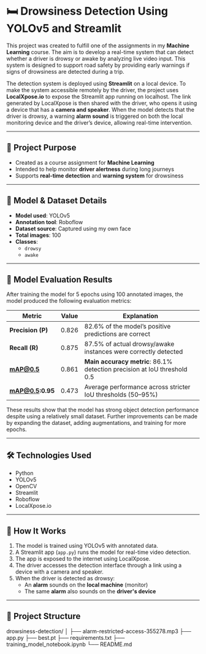 # 🛏️ Drowsiness Detection Using YOLOv5 and Streamlit

This project was created to fulfill one of the assignments in my **Machine Learning** course. The aim is to develop a real-time system that can detect whether a driver is drowsy or awake by analyzing live video input. This system is designed to support road safety by providing early warnings if signs of drowsiness are detected during a trip.

The detection system is deployed using **Streamlit** on a local device. To make the system accessible remotely by the driver, the project uses **LocalXpose.io** to expose the Streamlit app running on localhost. The link generated by LocalXpose is then shared with the driver, who opens it using a device that has a **camera and speaker**. When the model detects that the driver is drowsy, a warning **alarm sound** is triggered on both the local monitoring device and the driver’s device, allowing real-time intervention.

---

## 📌 Project Purpose

- Created as a course assignment for **Machine Learning**
- Intended to help monitor **driver alertness** during long journeys
- Supports **real-time detection** and **warning system** for drowsiness

---

## 🧠 Model & Dataset Details

- **Model used**: YOLOv5
- **Annotation tool**: Roboflow
- **Dataset source**: Captured using my own face
- **Total images**: 100
- **Classes**:
  - `drowsy`
  - `awake`

---

## 🧪 Model Evaluation Results

After training the model for 5 epochs using 100 annotated images, the model produced the following evaluation metrics:

| Metric         | Value  | Explanation |
|----------------|--------|-------------|
| **Precision (P)**     | 0.826  | 82.6% of the model’s positive predictions are correct |
| **Recall (R)**        | 0.875  | 87.5% of actual drowsy/awake instances were correctly detected |
| **mAP@0.5**           | 0.861  | **Main accuracy metric**: 86.1% detection precision at IoU threshold 0.5 |
| **mAP@0.5:0.95**      | 0.473  | Average performance across stricter IoU thresholds (50–95%) |

These results show that the model has strong object detection performance despite using a relatively small dataset. Further improvements can be made by expanding the dataset, adding augmentations, and training for more epochs.

---

## 🛠️ Technologies Used

- Python  
- YOLOv5  
- OpenCV  
- Streamlit  
- Roboflow  
- LocalXpose.io  

---

## 🚀 How It Works

1. The model is trained using YOLOv5 with annotated data.
2. A Streamlit app (`app.py`) runs the model for real-time video detection.
3. The app is exposed to the internet using LocalXpose.
4. The driver accesses the detection interface through a link using a device with a camera and speaker.
5. When the driver is detected as drowsy:
   - An **alarm** sounds on the **local machine** (monitor)
   - The same **alarm** also sounds on the **driver's device**

---

## 📂 Project Structure

drowsiness-detection/
│
├── alarm-restricted-access-355278.mp3
├── app.py
├── best.pt
├── requirements.txt
├── training_model_notebook.ipynb 
└── README.md 
